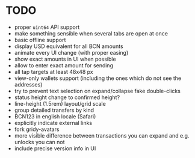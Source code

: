 # TODO

- proper `uint64` API support
- make something sensible when several tabs are open at once
- basic offline support
- display USD equivalent for all BCN amounts
- animate every UI change (with proper easing)
- show exact amounts in UI when possible
- allow to enter exact amount for sending
- all tap targets at least 48x48 px
- view-only wallets support (including the ones which do not see the addresses)
- try to prevent text selection on expand/collapse fake double-clicks
- status height change to confirmed height?
- line-height (1.5rem) layout/grid scale
- group detailed transfers by kind
- BCN123 in english locale (Safari)
- explicitly indicate external links
- fork gridy-avatars
- more visible difference between transactions you can expand and e.g. unlocks you can not
- include precise version info in UI
